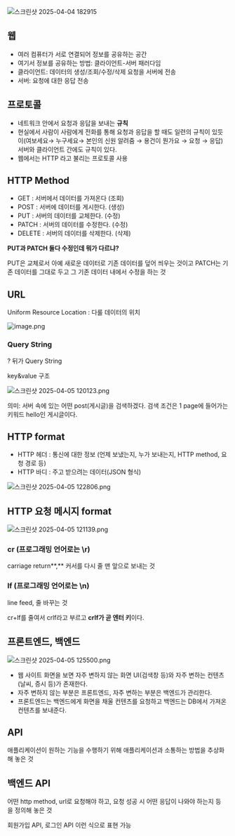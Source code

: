
![스크린샷 2025-04-04 182915](https://github.com/user-attachments/assets/4fadf245-f4cf-4470-93b8-cbe1e45af6b5)

## 웹

- 여러 컴퓨터가 서로 연결되어 정보를 공유하는 공간
- 여기서 정보를 공유하는 방법: 클라이언트-서버 패러다임
- 클라이언트: 데이터의 생성/조회/수정/삭제 요청을 서버에 전송
- 서버: 요청에 대한 응답 전송

## 프로토콜

- 네트워크 안에서 요청과 응답을 보내는 **규칙**
- 현실에서 사람이 사람에게 전화를 통해 요청과 응답을 할 때도 일련의 규칙이 있듯이(여보세요→ 누구세요→ 본인의 신원 알려줌 → 용건이 뭔가요 → 요청 → 응답) 서버와 클라이언트 간에도 규칙이 있다.
- 웹에서는 HTTP 라고 불리는 프로토콜 사용

## HTTP Method

- GET : 서버에서 데이터를 가져온다 (조회)
- POST : 서버에 데이터를 게시한다. (생성)
- PUT : 서버의 데이터를 교체한다. (수정)
- PATCH : 서버의 데이터를 수정한다. (수정)
- DELETE : 서버의 데이터를 삭제한다. (삭제)

**PUT과 PATCH 둘다 수정인데 뭐가 다르냐?**

PUT은 교체로서 아예 새로운 데이터로 기존 데이터를 덮어 씌우는 것이고 PATCH는 기존 데이터를 그대로 두고 그 기존 데이터 내에서 수정을 하는 것

## URL

Uniform Resource Location : 다룰 데이터의 위치 

![image.png](attachment:0537d96e-2c67-484f-b988-13e658282739:image.png)

### Query String

? 뒤가 Query String

key&value 구조

![스크린샷 2025-04-05 120123.png](attachment:58353185-ac3a-4354-b60a-aa979b3dfc7c:스크린샷_2025-04-05_120123.png)

의미: 서버 속에 있는 어떤 post(게시글)을 검색하겠다. 검색 조건은 1 page에 들어가는 키워드 hello인 게시글이다.

## HTTP format

- HTTP 헤더 : 통신에 대한 정보 (언제 보냈는지, 누가 보내는지, HTTP method, 요청 경로 등)
- HTTP 바디 : 주고 받으려는 데이터(JSON 형식)

![스크린샷 2025-04-05 122806.png](attachment:a20429f5-f710-489b-bb2a-7b107e9aa537:스크린샷_2025-04-05_122806.png)

## HTTP 요청 메시지 format

![스크린샷 2025-04-05 121139.png](attachment:b141d3a7-959a-42e4-8ee4-d17fd6aa44bf:스크린샷_2025-04-05_121139.png)

### **cr  (프로그래밍 언어로는 \r)**

 carriage return**,** 커서를 다시 줄 맨 앞으로 보내는 것

### **lf (프로그래밍 언어로는 \n)**

line feed, 줄 바꾸는 것

cr+lf를 줄여서 crlf라고 부르고 **crlf가 곧 엔터 키**이다.

## 프론트엔드, 백엔드

![스크린샷 2025-04-05 125500.png](attachment:3d83e766-5765-4a80-92bc-d1a1702000dc:스크린샷_2025-04-05_125500.png)

- 웹 사이트 화면을 보면 자주 변하지 않는 화면 UI(검색창 등)와 자주 변하는 컨텐츠(날씨, 증시 등)가 존재한다.
- 자주 변하지 않는 부분은 프론트엔드, 자주 변하는 부분은 백엔드가 관리한다.
- 프론트엔드는 백엔드에게 화면을 채울 컨텐츠를 요청하고 백엔드는 DB에서 가져온 컨텐츠를 보내준다.

 

## API

애플리케이션이 원하는 기능을 수행하기 위해 애플리케이션과 소통하는 방법을 추상화 해 놓은 것 

## 백엔드 API

어떤 http method, url로 요청해야 하고, 요청 성공 시 어떤 응답이 나와야 하는지 등 을 정의해 놓은 것

회원가입 API, 로그인 API 이런 식으로 표현 가능

